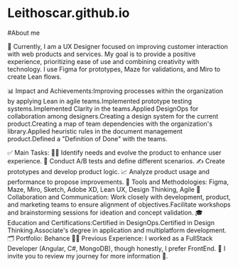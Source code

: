 # Leithoscar.github.io

#About me

👋 Currently, I am a UX Designer focused on improving customer interaction with web products and services. My goal is to provide a positive experience, prioritizing ease of use and combining creativity with technology. I use Figma for prototypes, Maze for validations, and Miro to create Lean flows.

📊 Impact and Achievements:Improving processes within the organization by applying Lean in agile teams.Implemented prototype testing systems.Implemented Clarity in the teams.Applied DesignOps for collaboration among designers.Creating a design system for the current product.Creating a map of team dependencies with the organization's library.Applied heuristic rules in the document management product.Defined a "Definition of Done" with the teams.

✅ Main Tasks:
🕵️‍♂️ Identify needs and evolve the product to enhance user experience.
📐 Conduct A/B tests and define different scenarios.
✍️ Create prototypes and develop product logic.
📈 Analyze product usage and performance to propose improvements.
🔧 Tools and Methodologies: 
Figma, Maze, Miro, Sketch, Adobe XD, Lean UX, Design Thinking, Agile
🤝 Collaboration and Communication: Work closely with development, product, and marketing teams to ensure alignment of objectives.Facilitate workshops and brainstorming sessions for ideation and concept validation.
🎓 Education and Certifications:Certified in DesignOps.Certified in Design Thinking.Associate's degree in application and multiplatform development.
🗂️ Portfolio: Behance
👨‍💻 Previous Experience: I worked as a FullStack Developer (Angular, C#, MongoDB), though honestly, I prefer FrontEnd.
🍭 I invite you to review my journey for more information 🙏.
